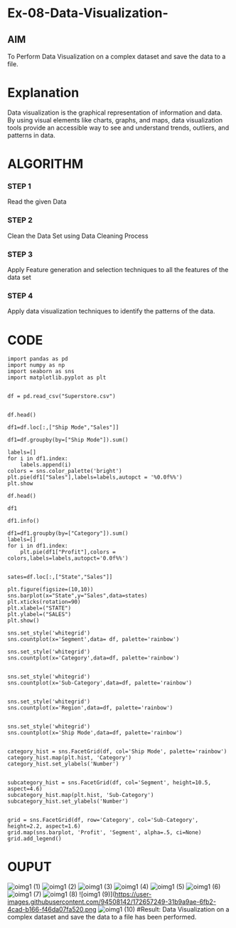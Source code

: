 # Ex-08-Data-Visualization-

## AIM
To Perform Data Visualization on a complex dataset and save the data to a file. 

# Explanation
Data visualization is the graphical representation of information and data. By using visual elements like charts, graphs, and maps, data visualization tools provide an accessible way to see and understand trends, outliers, and patterns in data.

# ALGORITHM
### STEP 1
Read the given Data
### STEP 2
Clean the Data Set using Data Cleaning Process
### STEP 3
Apply Feature generation and selection techniques to all the features of the data set
### STEP 4
Apply data visualization techniques to identify the patterns of the data.


# CODE
```
import pandas as pd
import numpy as np
import seaborn as sns
import matplotlib.pyplot as plt


df = pd.read_csv("Superstore.csv")


df.head()

df1=df.loc[:,["Ship Mode","Sales"]]

df1=df.groupby(by=["Ship Mode"]).sum()

labels=[]
for i in df1.index:
    labels.append(i)
colors = sns.color_palette('bright')
plt.pie(df1["Sales"],labels=labels,autopct = '%0.0f%%')
plt.show

df.head()

df1

df1.info()

df1=df1.groupby(by=["Category"]).sum()
labels=[]
for i in df1.index:
    plt.pie(df1["Profit"],colors = colors,labels=labels,autopct='0.0f%%')


sates=df.loc[:,["State","Sales"]]

plt.figure(figsize=(10,10))
sns.barplot(x="State",y="Sales",data=states)
plt.xticks(rotation=90)
plt.xlabel=("STATE")
plt.ylabel=("SALES")
plt.show()

sns.set_style('whitegrid')
sns.countplot(x='Segment',data= df, palette='rainbow')

sns.set_style('whitegrid')
sns.countplot(x='Category',data=df, palette='rainbow')


sns.set_style('whitegrid')
sns.countplot(x='Sub-Category',data=df, palette='rainbow')


sns.set_style('whitegrid')
sns.countplot(x='Region',data=df, palette='rainbow')


sns.set_style('whitegrid')
sns.countplot(x='Ship Mode',data=df, palette='rainbow')


category_hist = sns.FacetGrid(df, col='Ship Mode', palette='rainbow')
category_hist.map(plt.hist, 'Category')
category_hist.set_ylabels('Number')


subcategory_hist = sns.FacetGrid(df, col='Segment', height=10.5, aspect=4.6)
subcategory_hist.map(plt.hist, 'Sub-Category')
subcategory_hist.set_ylabels('Number')


grid = sns.FacetGrid(df, row='Category', col='Sub-Category', height=2.2, aspect=1.6)
grid.map(sns.barplot, 'Profit', 'Segment', alpha=.5, ci=None)
grid.add_legend()
```

# OUPUT
![oimg1 (1)](https://user-images.githubusercontent.com/94508142/172656661-e77ce8e1-4934-49a7-a87f-a7d7f3ed00a6.png)
![oimg1 (2)](https://user-images.githubusercontent.com/94508142/172656729-323f104e-5801-4727-a69c-614b5dc28d21.png)
![oimg1 (3)](https://user-images.githubusercontent.com/94508142/172656794-16a1c200-d9f8-43da-b237-f18cf62b15bc.png)
![oimg1 (4)](https://user-images.githubusercontent.com/94508142/172656890-2bf252bf-5e15-434e-90f7-e7d457b8b6c3.png)
![oimg1 (5)](https://user-images.githubusercontent.com/94508142/172657006-51e015e7-9016-4167-8fd2-5aa42f23923a.png)
![oimg1 (6)](https://user-images.githubusercontent.com/94508142/172657079-0387dab8-bdd9-407e-8db2-30b95cd904b0.png)
![oimg1 (7)](https://user-images.githubusercontent.com/94508142/172657132-4bf8b558-a16d-4580-bf98-f14b6e12eb94.png)
![oimg1 (8)](https://user-images.githubusercontent.com/94508142/172657205-06a369c6-2e91-476f-bf88-f7782db44e28.png)
![oimg1 (9)](https://user-images.githubusercontent.com/94508142/172657249-31b9a9ae-6fb2-4cad-b166-f46da07fa520.png
![oimg1 (10)](https://user-images.githubusercontent.com/94508142/172657318-a48ec2aa-0c3a-4155-be47-c0b288ba4079.png)
#Result:
Data Visualization on a complex dataset and save the data to a file has been performed.




